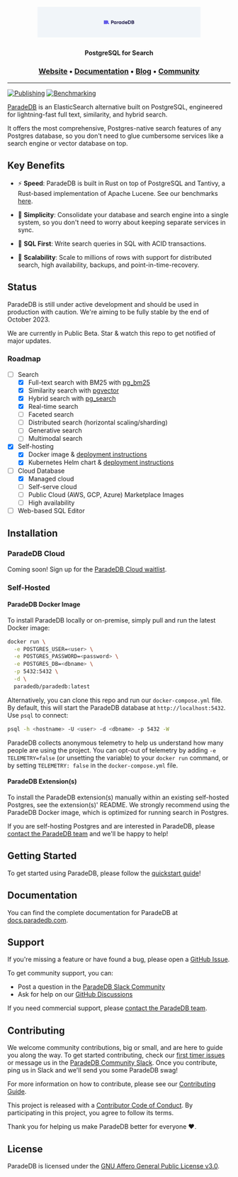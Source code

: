 <h1 align="center">
  <img src="docs/logo/readme.svg" alt="ParadeDB" width="368px"></a>
<br>
</h1>

<p align="center">
    <b>PostgreSQL for Search</b> <br />
</p>

<h3 align="center">
  <a href="https://paradedb.com">Website</a> &bull;
  <a href="https://docs.paradedb.com">Documentation</a> &bull;
  <a href="https://paradedb.com/blog">Blog</a> &bull;
  <a href="https://join.slack.com/t/paradedbcommunity/shared_invite/zt-217mordsh-ielS6BiZf7VW3rqKBFgAlQ">Community</a>
</h3>

---

[![Publishing](https://github.com/paradedb/paradedb/actions/workflows/publish-paradedb-to-dockerhub.yml/badge.svg)](https://github.com/paradedb/paradedb/actions/workflows/publish-paradedb-to-dockerhub.yml)
[![Benchmarking](https://github.com/paradedb/paradedb/actions/workflows/benchmark-paradedb.yml/badge.svg)](https://github.com/paradedb/paradedb/actions/workflows/benchmark-paradedb.yml)

[ParadeDB](https://paradedb.com) is an ElasticSearch alternative built on PostgreSQL,
engineered for lightning-fast full text, similarity, and hybrid search.

It offers the most comprehensive, Postgres-native search features of any Postgres
database, so you don't need to glue cumbersome services like a search engine or
vector database on top.

## Key Benefits

- ⚡ **Speed**: ParadeDB is built in Rust on top of PostgreSQL and Tantivy,
  a Rust-based implementation of Apache Lucene. See our benchmarks [here](./benchmarks/README.md).

- 🌿 **Simplicity**: Consolidate your database and search engine
  into a single system, so you don't need to worry about keeping separate services
  in sync.

- 🐘 **SQL First**: Write search queries in SQL with ACID transactions.

- 🚀 **Scalability**: Scale to millions of rows with support for distributed
  search, high availability, backups, and point-in-time-recovery.

## Status

ParadeDB is still under active development and should be used in production with caution. We're aiming to be fully stable by the end of October 2023.

We are currently in Public Beta. Star & watch this repo to get notified of major updates.

### Roadmap

- [ ] Search
  - [x] Full-text search with BM25 with [pg_bm25](https://github.com/paradedb/paradedb/tree/dev/pg_bm25#overview)
  - [x] Similarity search with [pgvector](https://github.com/pgvector/pgvector#pgvector)
  - [x] Hybrid search with [pg_search](https://github.com/paradedb/paradedb/tree/dev/pg_search#overview)
  - [x] Real-time search
  - [ ] Faceted search
  - [ ] Distributed search (horizontal scaling/sharding)
  - [ ] Generative search
  - [ ] Multimodal search
- [x] Self-hosting
  - [x] Docker image & [deployment instructions](https://docs.paradedb.com/deploy/aws)
  - [x] Kubernetes Helm chart & [deployment instructions](https://docs.paradedb.com/deploy/helm)
- [ ] Cloud Database
  - [x] Managed cloud
  - [ ] Self-serve cloud
  - [ ] Public Cloud (AWS, GCP, Azure) Marketplace Images
  - [ ] High availability
- [ ] Web-based SQL Editor

## Installation

### ParadeDB Cloud

Coming soon! Sign up for the [ParadeDB Cloud waitlist](https://paradedb.typeform.com/to/jHkLmIzx).

### Self-Hosted

#### ParadeDB Docker Image

To install ParadeDB locally or on-premise, simply pull and run the latest Docker image:

```bash
docker run \
  -e POSTGRES_USER=<user> \
  -e POSTGRES_PASSWORD=<password> \
  -e POSTGRES_DB=<dbname> \
  -p 5432:5432 \
  -d \
  paradedb/paradedb:latest
```

Alternatively, you can clone this repo and run our `docker-compose.yml` file. By default, this will start the ParadeDB database at `http://localhost:5432`. Use `psql` to connect:

```bash
psql -h <hostname> -U <user> -d <dbname> -p 5432 -W
```

ParadeDB collects anonymous telemetry to help us understand how many people are using the project. You can opt-out of telemetry by adding `-e TELEMETRY=false` (or unsetting the variable) to your `docker run` command, or by setting `TELEMETRY: false` in the `docker-compose.yml` file.

#### ParadeDB Extension(s)

To install the ParadeDB extension(s) manually within an existing self-hosted Postgres,
see the extension(s)' README. We strongly recommend using the ParadeDB Docker image,
which is optimized for running search in Postgres.

If you are self-hosting Postgres and are interested in ParadeDB, please [contact the ParadeDB team](mailto:hello@paradedb.com) and we'll be happy to help!

## Getting Started

To get started using ParadeDB, please follow the [quickstart guide](https://docs.paradedb.com/quickstart)!

## Documentation

You can find the complete documentation for ParadeDB at [docs.paradedb.com](https://docs.paradedb.com).

## Support

If you're missing a feature or have found a bug, please open a
[GitHub Issue](https://github.com/paradedb/paradedb/issues/new/choose).

To get community support, you can:

- Post a question in the [ParadeDB Slack Community](https://join.slack.com/t/paradedbcommunity/shared_invite/zt-217mordsh-ielS6BiZf7VW3rqKBFgAlQ)
- Ask for help on our [GitHub Discussions](https://github.com/paradedb/paradedb/discussions)

If you need commercial support, please [contact the ParadeDB team](mailto:sales@paradedb.com).

## Contributing

We welcome community contributions, big or small, and are here to guide you along
the way. To get started contributing, check our [first timer issues](https://github.com/paradedb/paradedb/labels/good%20first%20issue)
or message us in the [ParadeDB Community Slack](https://join.slack.com/t/paradedbcommunity/shared_invite/zt-217mordsh-ielS6BiZf7VW3rqKBFgAlQ). Once you contribute, ping us in Slack and we'll send you some ParadeDB swag!

For more information on how to contribute, please see our
[Contributing Guide](CONTRIBUTING.md).

This project is released with a [Contributor Code of Conduct](https://github.com/paradedb/paradedb/blob/stable/CODE_OF_CONDUCT.md).
By participating in this project, you agree to follow its terms.

Thank you for helping us make ParadeDB better for everyone :heart:.

## License

ParadeDB is licensed under the [GNU Affero General Public License v3.0](LICENSE).
